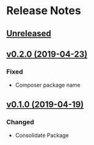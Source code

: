 # Release Notes

## [Unreleased](https://github.com/ixocreate/command-bus-package/compare/0.2.0...develop)

## [v0.2.0 (2019-04-23)](https://github.com/ixocreate/command-bus-package/compare/0.1.0...0.2.0)

### Fixed
- Composer package name

## [v0.1.0 (2019-04-19)](https://github.com/ixocreate/command-bus-package/compare/master...0.1.0)

### Changed
- Consolidate Package
